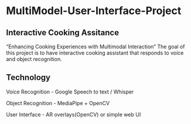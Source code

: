 # MultiModel-User-Interface-Project
##  Interactive Cooking Assitance 
“Enhancing Cooking Experiences with Multimodal Interaction”
The goal of this project is to have interactive cooking assistant that responds to voice and object recognition.
## Technology
Voice Recognition - Google Speech to text / Whisper

Object Recognition - MediaPipe + OpenCV

User Interface - AR overlays(OpenCV) or simple web UI
